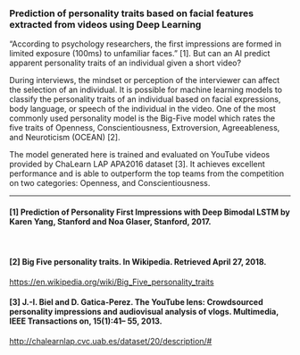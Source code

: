 
### Prediction of personality traits based on facial features extracted from videos using Deep Learning

“According to psychology researchers, the first impressions are formed in limited exposure (100ms) to unfamiliar faces.” [1]. But can an AI predict apparent personality traits of an individual given a short video?

During interviews, the mindset or perception of the interviewer can affect the selection of an individual. It is possible for machine learning models to classify the personality traits of an individual based on facial expressions, body language, or speech of the individual in the video. One of the most commonly used personality model is the Big-Five model which rates the five traits of Openness, Conscientiousness, Extroversion, Agreeableness, and Neuroticism (OCEAN) [2].

The model generated here is trained and evaluated on YouTube videos provided by ChaLearn LAP APA2016 dataset [3]. 
It achieves excellent performance and is able to outperform the top teams from the competition on two categories: Openness, and Conscientiousness.

<hr />

#### [1] Prediction of Personality First Impressions with Deep Bimodal LSTM by Karen Yang, Stanford and Noa Glaser, Stanford, 2017.
<br>

#### [2] Big Five personality traits. In Wikipedia. Retrieved April 27, 2018.
https://en.wikipedia.org/wiki/Big_Five_personality_traits
<br>

#### [3] J.-I. Biel and D. Gatica-Perez. The YouTube lens: Crowdsourced personality impressions and audiovisual analysis of vlogs. Multimedia, IEEE Transactions on, 15(1):41– 55, 2013. 
http://chalearnlap.cvc.uab.es/dataset/20/description/#
<br>

